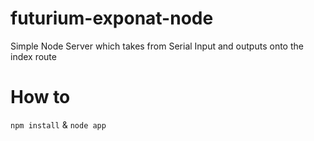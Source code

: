 # futurium-exponat-node
  Simple Node Server which takes from Serial Input and outputs onto the index route 

# How to 
`npm install` & `node app`
